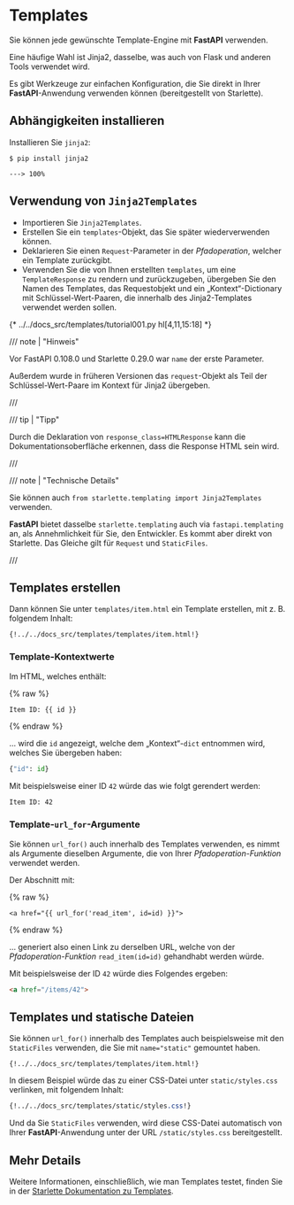 # Templates

Sie können jede gewünschte Template-Engine mit **FastAPI** verwenden.

Eine häufige Wahl ist Jinja2, dasselbe, was auch von Flask und anderen Tools verwendet wird.

Es gibt Werkzeuge zur einfachen Konfiguration, die Sie direkt in Ihrer **FastAPI**-Anwendung verwenden können (bereitgestellt von Starlette).

## Abhängigkeiten installieren

Installieren Sie `jinja2`:

<div class="termy">

```console
$ pip install jinja2

---> 100%
```

</div>

## Verwendung von `Jinja2Templates`

* Importieren Sie `Jinja2Templates`.
* Erstellen Sie ein `templates`-Objekt, das Sie später wiederverwenden können.
* Deklarieren Sie einen `Request`-Parameter in der *Pfadoperation*, welcher ein Template zurückgibt.
* Verwenden Sie die von Ihnen erstellten `templates`, um eine `TemplateResponse` zu rendern und zurückzugeben, übergeben Sie den Namen des Templates, das Requestobjekt und ein „Kontext“-Dictionary mit Schlüssel-Wert-Paaren, die innerhalb des Jinja2-Templates verwendet werden sollen.

{* ../../docs_src/templates/tutorial001.py hl[4,11,15:18] *}

/// note | "Hinweis"

Vor FastAPI 0.108.0 und Starlette 0.29.0 war `name` der erste Parameter.

Außerdem wurde in früheren Versionen das `request`-Objekt als Teil der Schlüssel-Wert-Paare im Kontext für Jinja2 übergeben.

///

/// tip | "Tipp"

Durch die Deklaration von `response_class=HTMLResponse` kann die Dokumentationsoberfläche erkennen, dass die Response HTML sein wird.

///

/// note | "Technische Details"

Sie können auch `from starlette.templating import Jinja2Templates` verwenden.

**FastAPI** bietet dasselbe `starlette.templating` auch via `fastapi.templating` an, als Annehmlichkeit für Sie, den Entwickler. Es kommt aber direkt von Starlette. Das Gleiche gilt für `Request` und `StaticFiles`.

///

## Templates erstellen

Dann können Sie unter `templates/item.html` ein Template erstellen, mit z. B. folgendem Inhalt:

```jinja hl_lines="7"
{!../../docs_src/templates/templates/item.html!}
```

### Template-Kontextwerte

Im HTML, welches enthält:

{% raw %}

```jinja
Item ID: {{ id }}
```

{% endraw %}

... wird die `id` angezeigt, welche dem „Kontext“-`dict` entnommen wird, welches Sie übergeben haben:

```Python
{"id": id}
```

Mit beispielsweise einer ID `42` würde das wie folgt gerendert werden:

```html
Item ID: 42
```

### Template-`url_for`-Argumente

Sie können `url_for()` auch innerhalb des Templates verwenden, es nimmt als Argumente dieselben Argumente, die von Ihrer *Pfadoperation-Funktion* verwendet werden.

Der Abschnitt mit:

{% raw %}

```jinja
<a href="{{ url_for('read_item', id=id) }}">
```

{% endraw %}

... generiert also einen Link zu derselben URL, welche von der *Pfadoperation-Funktion* `read_item(id=id)` gehandhabt werden würde.

Mit beispielsweise der ID `42` würde dies Folgendes ergeben:

```html
<a href="/items/42">
```

## Templates und statische Dateien

Sie können `url_for()` innerhalb des Templates auch beispielsweise mit den `StaticFiles` verwenden, die Sie mit `name="static"` gemountet haben.

```jinja hl_lines="4"
{!../../docs_src/templates/templates/item.html!}
```

In diesem Beispiel würde das zu einer CSS-Datei unter `static/styles.css` verlinken, mit folgendem Inhalt:

```CSS hl_lines="4"
{!../../docs_src/templates/static/styles.css!}
```

Und da Sie `StaticFiles` verwenden, wird diese CSS-Datei automatisch von Ihrer **FastAPI**-Anwendung unter der URL `/static/styles.css` bereitgestellt.

## Mehr Details

Weitere Informationen, einschließlich, wie man Templates testet, finden Sie in der <a href="https://www.starlette.io/templates/" class="external-link" target="_blank">Starlette Dokumentation zu Templates</a>.
